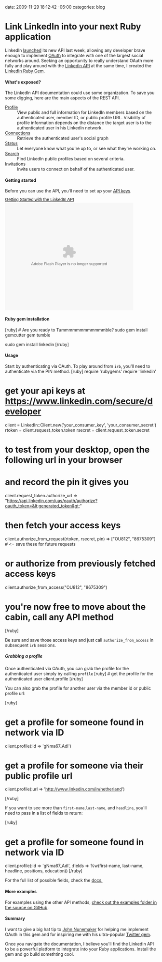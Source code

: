 date: 2009-11-29 18:12:42 -06:00
categories: blog

# Link LinkedIn into your next Ruby application
LinkedIn <a href='http://blog.programmableweb.com/2009/11/23/linkedin-api-platform-goes-live-your-resume-and-business-network-now-have-an-api/'>launched</a> its new API last week, allowing any developer brave enough to implement <a href='http://oauth.net'>OAuth</a> to integrate with one of the largest social networks around. Seeking an opportunity to really understand OAuth more fully and play around with the <a href='http://developer.linkedin.com'>LinkedIn API</a> at the same time, I created the <a href='http://gemcutter.org/gems/linkedin'>LinkedIn Ruby Gem</a>.
<!--more-->
<h4>What's exposed?</h4>
The LinkedIn API documentation could use some organization. To save you some digging, here are the main aspects of the REST API.

<dl>
<dt><a href="http://developer.linkedin.com/docs/DOC-1002">Profile</a></dt>
<dd>View public and full information for LinkedIn members based on the authenticated user, member ID, or public profile URL. Visibility of profile information depends on the distance the target user is to the authenticated user in his LinkedIn network. </dd>
<dt><a href="http://developer.linkedin.com/docs/DOC-1004">Connections</a></dt>
<dd>Retrieve the authenticated user's social graph</dd>
<dt><a href="http://developer.linkedin.com/docs/DOC-1007">Status</a><dt>
<dd>Let everyone know what you're up to, or see what they're working on.</dd>
<dt><a href="http://developer.linkedin.com/docs/DOC-1005">Search</a></dt>
<dd>Find LinkedIn public profiles based on several criteria.</dd>
<dt><a href="http://developer.linkedin.com/docs/DOC-1012">Invitations</a></dt>
<dd>Invite users to connect on behalf of the authenticated user.</dd>
</dl>

<h4>Getting started</h4>
Before you can use the API, you'll need to set up your <a href="https://www.linkedin.com/secure/developer">API keys</a>.

<div id="__ss_2576372"><a style="font:14px Helvetica,Arial,Sans-serif;display:block;margin:12px 0 3px 0;text-decoration:underline;" href="http://www.slideshare.net/episod/getting-started-with-the-linkedin-api" title="Getting Started with the LinkedIn API">Getting Started with the LinkedIn API</a><object style="margin:0px" width="425" height="355"><param name="movie" value="http://static.slidesharecdn.com/swf/ssplayer2.swf?doc=introdevelopernetwork-091124132311-phpapp02&stripped_title=getting-started-with-the-linkedin-api" /><param name="allowFullScreen" value="true"/><param name="allowScriptAccess" value="always"/><embed src="http://static.slidesharecdn.com/swf/ssplayer2.swf?doc=introdevelopernetwork-091124132311-phpapp02&stripped_title=getting-started-with-the-linkedin-api" type="application/x-shockwave-flash" allowscriptaccess="always" allowfullscreen="true" width="425" height="355"></embed></object></div>

<h4>Ruby gem installation</h4>
[ruby]
# Are you ready to Tummmmmmmmmmmmble?
sudo gem install gemcutter
gem tumble

sudo gem install linkedin
[/ruby]

<h4>Usage</h4>
Start by authenticating via OAuth. To play around from <code>irb</code>, you'll need to authenticate via the PIN method.
[ruby]
require 'rubygems'
require 'linkedin'

# get your api keys at https://www.linkedin.com/secure/developer
client = LinkedIn::Client.new('your_consumer_key', 'your_consumer_secret')
rtoken = client.request_token.token
rsecret = client.request_token.secret

# to test from your desktop, open the following url in your browser
# and record the pin it gives you
client.request_token.authorize_url
=&gt; &quot;https://api.linkedin.com/uas/oauth/authorize?oauth_token=&lt;generated_token&gt;&quot;

# then fetch your access keys
client.authorize_from_request(rtoken, rsecret, pin)
=&gt; [&quot;OU812&quot;, &quot;8675309&quot;] # &lt;= save these for future requests

# or authorize from previously fetched access keys
client.authorize_from_access(&quot;OU812&quot;, &quot;8675309&quot;)

# you're now free to move about the cabin, call any API method
[/ruby]

Be sure and save those access keys and just call <code>authorize_from_access</code> in subsequent <code>irb</code> sessions.

<h5>Grabbing a profile</h5>
Once authenticated via OAuth, you can grab the profile for the authenticated user simply by calling <code>profile</code>
[ruby]
# get the profile for the authenticated user
client.profile
[/ruby]

You can also grab the profile for another user via the member id or public profile url:

[ruby]

# get a profile for someone found in network via ID
client.profile(:id =&gt; 'gNma67_AdI')

# get a profile for someone via their public profile url
client.profile(:url =&gt; 'http://www.linkedin.com/in/netherland')

[/ruby]

If you want to see more than <code>first-name</code>,<code>last-name</code>, and <code>headline</code>, you'll need to pass in a list of fields to return:

[ruby]
# get a profile for someone found in network via ID
client.profile(:id =&gt; 'gNma67_AdI', :fields =&gt; %w(first-name, last-name, headline, positions, education))
[/ruby]

For the full list of possible fields, check the <a href='http://developer.linkedin.com/docs/DOC-1002'>docs.</a>

<h4>More examples</h4>
For examples using the other API methods, <a href="http://github.com/pengwynn/linkedin/tree/master/examples/">check out the examples folder in the source on GitHub</a>.

<h4>Summary</h4>
I want to give a big hat tip to <a href="http://twitter.com/jnunemaker">John Nunemaker</a> for helping me implement OAuth in this gem and for inspiring me with his ultra-popular <a href="http://github.com/jnunemaker.com/twitter">Twitter gem</a>. 

Once you navigate the documentation, I believe you'll find the LinkedIn API to be a powerful platform to integrate into your Ruby applications. Install the gem and go build somethting cool.
